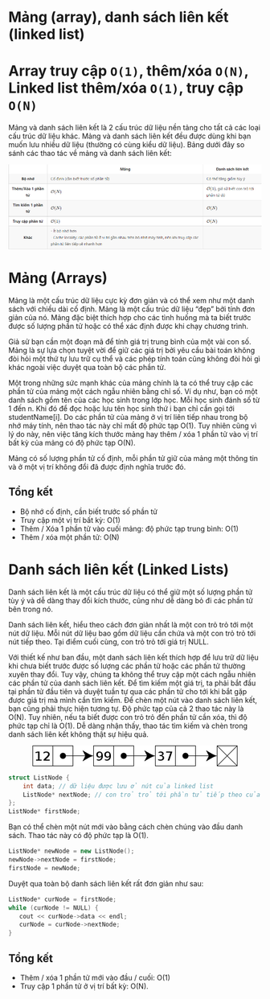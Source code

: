 # Mảng (array), danh sách liên kết (linked list)

# Array truy cập `O(1)`, thêm/xóa `O(N)`, Linked list thêm/xóa `O(1)`, truy cập `O(N)`


Mảng và danh sách liên kết là 2 cấu trúc dữ liệu nền tảng cho tất cả các loại cấu trúc dữ liệu khác. Mảng và danh sách liên kết đều được dùng khi bạn muốn lưu nhiều dữ liệu (thường có cùng kiểu dữ liệu). Bảng dưới đây so sánh các thao tác về mảng và danh sách liên kết:

<img src="blog/algorithm/img/data-structures-overview.png" style="display: block; margin-right: auto; margin-left: auto;">

# **Mảng (Arrays)**

Mảng là một cấu trúc dữ liệu cực kỳ đơn giản và có thể xem như một danh sách với chiều dài cố định. Mảng là một cấu trúc dữ liệu “đẹp” bởi tính đơn giản của nó. Mảng đặc biệt thích hợp cho các tình huống mà ta biết trước được số lượng phần tử hoặc có thể xác định được khi chạy chương trình.

Giả sử bạn cần một đoạn mã để tính giá trị trung bình của một vài con số. Mảng là sự lựa chọn tuyệt vời để giữ các giá trị bởi yêu cầu bài toán không đòi hỏi một thứ tự lưu trữ cụ thể và các phép tính toán cũng không đòi hỏi gì khác ngoài việc duyệt qua toàn bộ các phần tử.

Một trong những sức mạnh khác của mảng chính là ta có thể truy cập các phần tử của mảng một cách ngẫu nhiên bằng chỉ số. Ví dụ như, bạn có một danh sách gồm tên của các học sinh trong lớp học. Mỗi học sinh đánh số từ 1 đến n. Khi đó để đọc hoặc lưu tên học sinh thứ i bạn chỉ cần gọi tới studentName[i]. Do các phần tử của mảng ở vị trí liên tiếp nhau trong bộ nhớ máy tính, nên thao tác này chỉ mất độ phức tạp O(1). Tuy nhiên cũng vì lý do này, nên việc tăng kích thước mảng hay thêm / xóa 1 phần tử vào vị trí bất kỳ của mảng có độ phức tạp O(N).

Mảng có số lượng phần tử cố định, mỗi phần tử giữ của mảng một thông tin và ở một vị trí không đổi đã được định nghĩa trước đó.

## Tổng kết

- Bộ nhớ cố định, cần biết trước số phần tử
- Truy cập một vị trí bất kỳ: O(1)
- Thêm / Xóa 1 phần tử vào cuối mảng: độ phức tạp trung bình: O(1)
- Thêm / xóa một phần tử: O(N)

# **Danh sách liên kết (Linked Lists)**

Danh sách liên kết là một cấu trúc dữ liệu có thể giữ một số lượng phần tử tùy ý và dễ dàng thay đổi kích thước, cũng như dễ dàng bỏ đi các phần tử bên trong nó.

Danh sách liên kết, hiểu theo cách đơn giản nhất là một con trỏ trỏ tới một nút dữ liệu. Mỗi nút dữ liệu bao gồm dữ liệu cần chứa và một con trỏ trỏ tới nút tiếp theo. Tại điểm cuối cùng, con trỏ trỏ tới giá trị NULL.

Với thiết kế như ban đầu, một danh sách liên kết thích hợp để lưu trữ dữ liệu khi chưa biết trước được số lượng các phần tử hoặc các phần tử thường xuyên thay đổi. Tuy vậy, chúng ta không thể truy cập một cách ngẫu nhiên các phần tử của danh sách liên kết. Để tìm kiếm một giá trị, ta phải bắt đầu tại phần tử đầu tiên và duyệt tuần tự qua các phần tử cho tới khi bắt gặp được giá trị mà mình cần tìm kiếm. Để chèn một nút vào danh sách liên kết, bạn cũng phải thực hiện tương tự. Độ phức tạp của cả 2 thao tác này là O(N). Tuy nhiên, nếu ta biết được con trỏ trỏ đến phần tử cần xóa, thì độ phức tạp chỉ là O(1). Dễ dàng nhận thấy, thao tác tìm kiếm và chèn trong danh sách liên kết không thật sự hiệu quả.

<img src="blog/algorithm/img/array-vs-linked-lists2.png" style="display: block; margin-right: auto; margin-left: auto;">

```C++
struct ListNode {
    int data; // dữ liệu được lưu ở nút của linked list
    ListNode* nextNode; // con trỏ trỏ tới phần tử tiếp theo của linked list.
};
ListNode* firstNode;
```
Bạn có thể chèn một nút mới vào bằng cách chèn chúng vào đầu danh sách. Thao tác này có độ phức tạp là O(1).

```C++
ListNode* newNode = new ListNode();
newNode->nextNode = firstNode;
firstNode = newNode;
```

Duyệt qua toàn bộ danh sách liên kết rất đơn giản như sau:

```C++
ListNode* curNode = firstNode;
while (curNode != NULL) {
   cout << curNode->data << endl;
   curNode = curNode->nextNode;
}
```

## Tổng kết

- Thêm / xóa 1 phần tử mới vào đầu / cuối: O(1)
- Truy cập 1 phần tử ở vị trí bất kỳ: O(N).